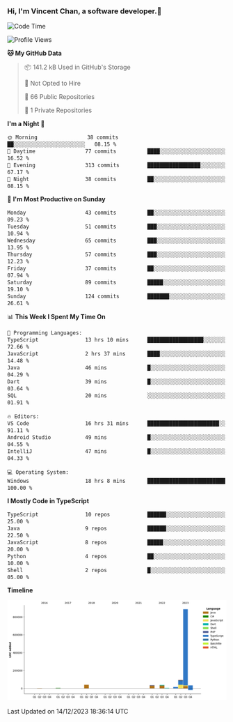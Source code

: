 ### Hi, I'm Vincent Chan, a software developer.👋

<!--
**hkvincent/hkvincent** is a ✨ _special_ ✨ repository because its `README.md` (this file) appears on your GitHub profile.

Here are some ideas to get you started:

- 🔭 I’m currently working on ...
- 🌱 I’m currently learning ...
- 👯 I’m looking to collaborate on ...
- 🤔 I’m looking for help with ...
- 💬 Ask me about ...
- 📫 How to reach me: ...
- 😄 Pronouns: ...
- ⚡ Fun fact: ...
-->
<!--START_SECTION:waka-->
![Code Time](http://img.shields.io/badge/Code%20Time-676%20hrs%2056%20mins-blue)

![Profile Views](http://img.shields.io/badge/Profile%20Views-0-blue)

**🐱 My GitHub Data** 

> 📦 141.2 kB Used in GitHub's Storage 
 > 
> 🚫 Not Opted to Hire
 > 
> 📜 66 Public Repositories 
 > 
> 🔑 1 Private Repositories 
 > 
**I'm a Night 🦉** 

```text
🌞 Morning                38 commits          ██░░░░░░░░░░░░░░░░░░░░░░░   08.15 % 
🌆 Daytime                77 commits          ████░░░░░░░░░░░░░░░░░░░░░   16.52 % 
🌃 Evening                313 commits         █████████████████░░░░░░░░   67.17 % 
🌙 Night                  38 commits          ██░░░░░░░░░░░░░░░░░░░░░░░   08.15 % 
```
📅 **I'm Most Productive on Sunday** 

```text
Monday                   43 commits          ██░░░░░░░░░░░░░░░░░░░░░░░   09.23 % 
Tuesday                  51 commits          ███░░░░░░░░░░░░░░░░░░░░░░   10.94 % 
Wednesday                65 commits          ███░░░░░░░░░░░░░░░░░░░░░░   13.95 % 
Thursday                 57 commits          ███░░░░░░░░░░░░░░░░░░░░░░   12.23 % 
Friday                   37 commits          ██░░░░░░░░░░░░░░░░░░░░░░░   07.94 % 
Saturday                 89 commits          █████░░░░░░░░░░░░░░░░░░░░   19.10 % 
Sunday                   124 commits         ███████░░░░░░░░░░░░░░░░░░   26.61 % 
```


📊 **This Week I Spent My Time On** 

```text
💬 Programming Languages: 
TypeScript               13 hrs 10 mins      ██████████████████░░░░░░░   72.66 % 
JavaScript               2 hrs 37 mins       ████░░░░░░░░░░░░░░░░░░░░░   14.48 % 
Java                     46 mins             █░░░░░░░░░░░░░░░░░░░░░░░░   04.29 % 
Dart                     39 mins             █░░░░░░░░░░░░░░░░░░░░░░░░   03.64 % 
SQL                      20 mins             ░░░░░░░░░░░░░░░░░░░░░░░░░   01.91 % 

🔥 Editors: 
VS Code                  16 hrs 31 mins      ███████████████████████░░   91.11 % 
Android Studio           49 mins             █░░░░░░░░░░░░░░░░░░░░░░░░   04.55 % 
IntelliJ                 47 mins             █░░░░░░░░░░░░░░░░░░░░░░░░   04.33 % 

💻 Operating System: 
Windows                  18 hrs 8 mins       █████████████████████████   100.00 % 
```

**I Mostly Code in TypeScript** 

```text
TypeScript               10 repos            ██████░░░░░░░░░░░░░░░░░░░   25.00 % 
Java                     9 repos             ██████░░░░░░░░░░░░░░░░░░░   22.50 % 
JavaScript               8 repos             █████░░░░░░░░░░░░░░░░░░░░   20.00 % 
Python                   4 repos             ██░░░░░░░░░░░░░░░░░░░░░░░   10.00 % 
Shell                    2 repos             █░░░░░░░░░░░░░░░░░░░░░░░░   05.00 % 
```



**Timeline**

![Lines of Code chart](https://raw.githubusercontent.com/hkvincent/hkvincent/main/assets/bar_graph.png)


 Last Updated on 14/12/2023 18:36:14 UTC
<!--END_SECTION:waka-->
